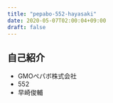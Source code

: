 ```yaml
---
title: "pepabo-552-hayasaki"
date: 2020-05-07T02:00:04+09:00
draft: false
---
```


## 自己紹介
- GMOペパボ株式会社
- 552
- 早崎俊輔